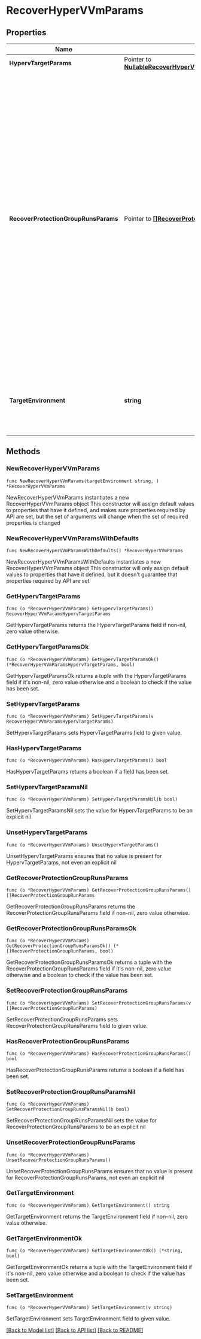 # RecoverHyperVVmParams

## Properties

Name | Type | Description | Notes
------------ | ------------- | ------------- | -------------
**HypervTargetParams** | Pointer to [**NullableRecoverHyperVVmParamsHypervTargetParams**](RecoverHyperVVmParamsHypervTargetParams.md) |  | [optional] 
**RecoverProtectionGroupRunsParams** | Pointer to [**[]RecoverProtectionGroupRunParams**](RecoverProtectionGroupRunParams.md) | Specifies the Protection Group Runs params to recover. All the VM&#39;s that are successfully backed up by specified Runs will be recovered. This can be specified along with individual snapshots of VMs. User has to make sure that specified Object snapshots and Protection Group Runs should not have any intersection. For example, user cannot specify multiple Runs which has same Object or an Object snapshot and a Run which has same Object&#39;s snapshot. | [optional] 
**TargetEnvironment** | **string** | Specifies the environment of the recovery target. The corresponding params below must be filled out. | 

## Methods

### NewRecoverHyperVVmParams

`func NewRecoverHyperVVmParams(targetEnvironment string, ) *RecoverHyperVVmParams`

NewRecoverHyperVVmParams instantiates a new RecoverHyperVVmParams object
This constructor will assign default values to properties that have it defined,
and makes sure properties required by API are set, but the set of arguments
will change when the set of required properties is changed

### NewRecoverHyperVVmParamsWithDefaults

`func NewRecoverHyperVVmParamsWithDefaults() *RecoverHyperVVmParams`

NewRecoverHyperVVmParamsWithDefaults instantiates a new RecoverHyperVVmParams object
This constructor will only assign default values to properties that have it defined,
but it doesn't guarantee that properties required by API are set

### GetHypervTargetParams

`func (o *RecoverHyperVVmParams) GetHypervTargetParams() RecoverHyperVVmParamsHypervTargetParams`

GetHypervTargetParams returns the HypervTargetParams field if non-nil, zero value otherwise.

### GetHypervTargetParamsOk

`func (o *RecoverHyperVVmParams) GetHypervTargetParamsOk() (*RecoverHyperVVmParamsHypervTargetParams, bool)`

GetHypervTargetParamsOk returns a tuple with the HypervTargetParams field if it's non-nil, zero value otherwise
and a boolean to check if the value has been set.

### SetHypervTargetParams

`func (o *RecoverHyperVVmParams) SetHypervTargetParams(v RecoverHyperVVmParamsHypervTargetParams)`

SetHypervTargetParams sets HypervTargetParams field to given value.

### HasHypervTargetParams

`func (o *RecoverHyperVVmParams) HasHypervTargetParams() bool`

HasHypervTargetParams returns a boolean if a field has been set.

### SetHypervTargetParamsNil

`func (o *RecoverHyperVVmParams) SetHypervTargetParamsNil(b bool)`

 SetHypervTargetParamsNil sets the value for HypervTargetParams to be an explicit nil

### UnsetHypervTargetParams
`func (o *RecoverHyperVVmParams) UnsetHypervTargetParams()`

UnsetHypervTargetParams ensures that no value is present for HypervTargetParams, not even an explicit nil
### GetRecoverProtectionGroupRunsParams

`func (o *RecoverHyperVVmParams) GetRecoverProtectionGroupRunsParams() []RecoverProtectionGroupRunParams`

GetRecoverProtectionGroupRunsParams returns the RecoverProtectionGroupRunsParams field if non-nil, zero value otherwise.

### GetRecoverProtectionGroupRunsParamsOk

`func (o *RecoverHyperVVmParams) GetRecoverProtectionGroupRunsParamsOk() (*[]RecoverProtectionGroupRunParams, bool)`

GetRecoverProtectionGroupRunsParamsOk returns a tuple with the RecoverProtectionGroupRunsParams field if it's non-nil, zero value otherwise
and a boolean to check if the value has been set.

### SetRecoverProtectionGroupRunsParams

`func (o *RecoverHyperVVmParams) SetRecoverProtectionGroupRunsParams(v []RecoverProtectionGroupRunParams)`

SetRecoverProtectionGroupRunsParams sets RecoverProtectionGroupRunsParams field to given value.

### HasRecoverProtectionGroupRunsParams

`func (o *RecoverHyperVVmParams) HasRecoverProtectionGroupRunsParams() bool`

HasRecoverProtectionGroupRunsParams returns a boolean if a field has been set.

### SetRecoverProtectionGroupRunsParamsNil

`func (o *RecoverHyperVVmParams) SetRecoverProtectionGroupRunsParamsNil(b bool)`

 SetRecoverProtectionGroupRunsParamsNil sets the value for RecoverProtectionGroupRunsParams to be an explicit nil

### UnsetRecoverProtectionGroupRunsParams
`func (o *RecoverHyperVVmParams) UnsetRecoverProtectionGroupRunsParams()`

UnsetRecoverProtectionGroupRunsParams ensures that no value is present for RecoverProtectionGroupRunsParams, not even an explicit nil
### GetTargetEnvironment

`func (o *RecoverHyperVVmParams) GetTargetEnvironment() string`

GetTargetEnvironment returns the TargetEnvironment field if non-nil, zero value otherwise.

### GetTargetEnvironmentOk

`func (o *RecoverHyperVVmParams) GetTargetEnvironmentOk() (*string, bool)`

GetTargetEnvironmentOk returns a tuple with the TargetEnvironment field if it's non-nil, zero value otherwise
and a boolean to check if the value has been set.

### SetTargetEnvironment

`func (o *RecoverHyperVVmParams) SetTargetEnvironment(v string)`

SetTargetEnvironment sets TargetEnvironment field to given value.



[[Back to Model list]](../README.md#documentation-for-models) [[Back to API list]](../README.md#documentation-for-api-endpoints) [[Back to README]](../README.md)


